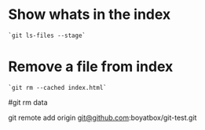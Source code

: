 # Show whats in the index
    `git ls-files --stage`

# Remove a file from index
    `git rm --cached index.html`


#git rm data

git remote add origin git@github.com:boyatbox/git-test.git